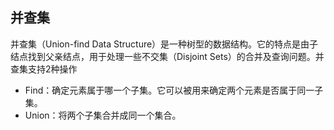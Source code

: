 ## 并查集

并查集（Union-find Data Structure）是一种树型的数据结构。它的特点是由子结点找到父亲结点，用于处理一些不交集（Disjoint Sets）的合并及查询问题。并查集支持2种操作

* Find：确定元素属于哪一个子集。它可以被用来确定两个元素是否属于同一子集。
* Union：将两个子集合并成同一个集合。